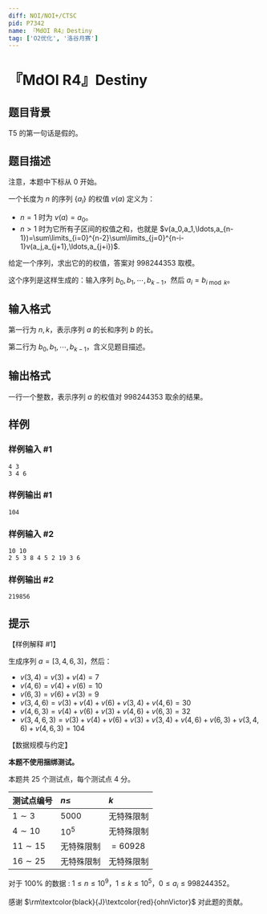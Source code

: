 ```yaml
---
diff: NOI/NOI+/CTSC
pid: P7342
name: 『MdOI R4』Destiny
tag: ['O2优化', '洛谷月赛']
---
```

# 『MdOI R4』Destiny
## 题目背景

T5 的第一句话是假的。
## 题目描述

注意，本题中下标从 $0$ 开始。

一个长度为 $n$ 的序列 $\{a_i\}$ 的权值 $v(a)$ 定义为：
- $n=1$ 时为 $v(a)=a_0$。
- $n>1$ 时为它所有子区间的权值之和，也就是 $v(a_0,a_1,\ldots,a_{n-1})=\sum\limits_{i=0}^{n-2}\sum\limits_{j=0}^{n-i-1}v(a_j,a_{j+1},\ldots,a_{j+i})$. 

给定一个序列，求出它的的权值，答案对 $998244353$ 取模。

这个序列是这样生成的：输入序列 $b_0,b_1,\cdots,b_{k-1}$，然后 $a_i=b_{i\bmod k}$。
## 输入格式

第一行为 $n,k$，表示序列 $a$ 的长和序列 $b$ 的长。

第二行为 $b_0,b_1,\cdots,b_{k-1}$，含义见题目描述。
## 输出格式

一行一个整数，表示序列 $a$ 的权值对 $998244353$ 取余的结果。
## 样例

### 样例输入 #1
```
4 3
3 4 6

```
### 样例输出 #1
```
104

```
### 样例输入 #2
```
10 10
2 5 3 8 4 5 2 19 3 6

```
### 样例输出 #2
```
219856

```
## 提示

【样例解释 #1】

生成序列 $a=[3,4,6,3]$，然后：
- $v(3,4)=v(3)+v(4)=7$
- $v(4,6)=v(4)+v(6)=10$
- $v(6,3)=v(6)+v(3)=9$
- $v(3,4,6)=v(3)+v(4)+v(6)+v(3,4)+v(4,6)=30$
- $v(4,6,3)=v(4)+v(6)+v(3)+v(4,6)+v(6,3)=32$
- $v(3,4,6,3)=v(3)+v(4)+v(6)+v(3)+v(3,4)+v(4,6)+v(6,3)+v(3,4,6)+v(4,6,3)=104$

【数据规模与约定】

**本题不使用捆绑测试。**

本题共 $25$ 个测试点，每个测试点 $4$ 分。

|测试点编号|$n\le$|$k$|
|:-|:-|:-|
|$1\sim 3$|$5000$|无特殊限制|
|$4\sim 10$|$10^5$|无特殊限制|
|$11\sim 15$|无特殊限制|$=60928$|
|$16\sim 25$|无特殊限制|无特殊限制|

对于 $100\%$ 的数据 : $1\le n\le 10^9$，$1 \le k \le 10^5$，$0\le a_i\le 998244352$。

感谢 $\rm\textcolor{black}{J}\textcolor{red}{ohnVictor}$ 对此题的贡献。
